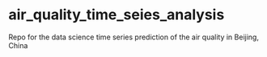# air_quality_time_seies_analysis
Repo for the data science time series prediction of the air quality in Beijing, China

